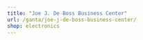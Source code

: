 ```yaml
---
title: "Joe J. De Boss Business Center"
url: /ganta/joe-j-de-boss-business-center/
shop: electronics
---
```

